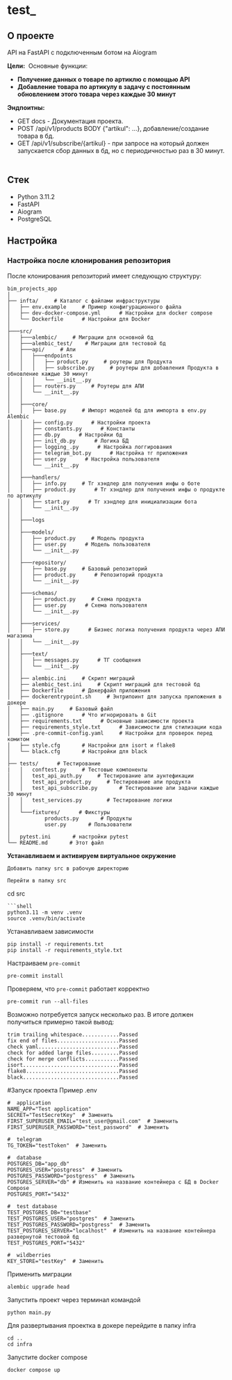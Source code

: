# test_

## О проекте
API на FastAPI с подключенным ботом на Aiogram

**Цели:** 
Основные функции:

- **Получение данных о товаре по артиклю с помощью API**
- **Добавление товара по артикулу в задачу с постоянным обновлением этого товара через каждые 30 минут**

**Эндпоитны:**
- GET docs - Документация проекта.
- POST /api/v1/products BODY {"artikul": ...}, добавление/создание товара в бд.
- GET /api/v1/subscribe/{artikul} - при запросе на который должен запускается сбор данных в бд, но с периодичностью раз в 30 минут.
 
## Стек
- Python 3.11.2
- FastAPI
- Aiogram
- PostgreSQL

## Настройка

### Настройка после клонирования репозитория

После клонирования репозиторий имеет следующую структуру:

```
bim_projects_app
│
├── infta/     # Каталог с файлами инфраструктуры
│   ├── env.example     # Пример конфигурационного файла
│   ├── dev-docker-compose.yml      # Настройки для docker compose
│   └── Dockerfile      # Настройки для Docker
│
├───src/
│   ├───alembic/     # Миграции для основной бд
│   ├───alembic_test/    # Миграции для тестовой бд
│   ├───api/     # Апи
│   │   ├───endpoints
│   │   │   ├── product.py     # роутеры для Продукта
│   │   │   ├── subscribe.py     # роутеры для добавления Продукта в обновление каждые 30 минут
│   │   │   └── __init__.py
│   │   ├── routers.py     # Роутеры для АПИ
│   │   └── __init__.py
│   │
│   ├───core/
│   │   ├── base.py     # Импорт моделей бд для импорта в env.py Alembic
│   │   ├── config.py      # Настройки проекта
│   │   ├── constants.py      # Константы
│   │   ├── db.py      # Настройки бд
│   │   ├── init_db.py      # Логика БД
│   │   ├── logging_.py      # Настройка логгирования
│   │   ├── telegram_bot.py      # Настройка тг приложения
│   │   ├── user.py      # Настройка пользователя
│   │   └── __init__.py
│   │
│   ├───handlers/
│   │   ├── info.py     # Тг хэндлер для получения инфы о боте
│   │   ├── product.py      # Тг хэндлер для получения инфы о продукте по артикулу
│   │   ├── start.py      # Тг хэндлер для инициализации бота
│   │   └── __init__.py
│   │
│   ├───logs
│   │
│   ├───models/
│   │   ├── product.py     # Модель продукта
│   │   ├── user.py      # Модель пользователя
│   │   └── __init__.py
│   │
│   ├───repository/
│   │   ├── base.py     # Базовый репозиторий
│   │   ├── product.py      # Репозиторий продукта
│   │   └── __init__.py
│   │
│   ├───schemas/
│   │   ├── product.py     # Схема продукта
│   │   ├── user.py      # Схема пользователя
│   │   └── __init__.py
│   │
│   ├───services/
│   │   ├── store.py      # Бизнес логика получения продукта через АПИ магазина
│   │   └── __init__.py
│   │
│   ├───text/
│   │   ├── messages.py      # ТГ сообщения
│   │   └── __init__.py
│   │
│   ├── alembic.ini     # Скрипт миграций
│   ├── alembic_test.ini     # Скрипт миграций для тестовой бд
│   ├── Dockerfile      # Докерфайл приложения
│   ├── dockerentrypoint.sh     # Энтрипоинт для запуска приложения в докере
│   ├── main.py     # Базовый файл
│   ├── .gitignore      # Что игнорировать в Git
│   ├── requirements.txt      # Основные зависимости проекта
│   ├── requirements_style.txt      # Зависимости для стилизации кода
│   ├── .pre-commit-config.yaml     # Настройки для проверок перед комитом
│   ├── style.cfg       # Настройки для isort и flake8
│   └── black.cfg       # Настройки для black
│
├── tests/      # Тестирование
|   │   conftest.py     # Тестовые компоненты
│   │   test_api_auth.py     # Тестирование апи аунтефикации
│   │   test_api_product.py     # Тестирование апи продукта
│   │   test_api_subscribe.py       # Тестирование апи задачи каждые 30 минут
│   │   test_services.py        # Тестирование логики
│   │
│   └───fixtures/      # Фикстуры
│           products.py       # Продукты
│           user.py       # Пользователи
│
│   pytest.ini       # настройки pytest
└── README.md       # Этот файл
```
**Устанавливаем и активируем виртуальное окружение**
```
Добавить папку src в рабочую директорию
```
```
Перейти в папку src
```
cd src
```
```shell
python3.11 -m venv .venv
source .venv/bin/activate
```

Устанавливаем зависимости
```shell
pip install -r requirements.txt
pip install -r requirements_style.txt
```

Настраиваем `pre-commit`

```shell
pre-commit install
```

Проверяем, что `pre-commit` работает корректно

```shell
pre-commit run --all-files
```

Возможно потребуется запуск несколько раз. В итоге должен получиться примерно такой вывод:

```shell
trim trailing whitespace............Passed
fix end of files....................Passed
check yaml..........................Passed
check for added large files.........Passed
check for merge conflicts...........Passed
isort...............................Passed
flake8..............................Passed
black...............................Passed
```
#Запуск проекта
Пример .env
```
#  application
NAME_APP="Test application"
SECRET="TestSecretKey"  # Заменить
FIRST_SUPERUSER_EMAIL="test_user@gmail.com"  # Заменить
FIRST_SUPERUSER_PASSWORD="test_password"  # Заменить

#  telegram
TG_TOKEN="testToken"  # Заменить

#  database
POSTGRES_DB="app_db"
POSTGRES_USER="postgress"  # Заменить
POSTGRES_PASSWORD="postgress"  # Заменить
POSTGRES_SERVER="db" # Изменить на название контейнера с БД в Docker Compose
POSTGRES_PORT="5432"

#  test database
TEST_POSTGRES_DB="testbase"
TEST_POSTGRES_USER="postgres"  # Заменить
TEST_POSTGRES_PASSWORD="postgress"  # Заменить
TEST_POSTGRES_SERVER="localhost"  # Изменить на название контейнера развернутой тестовой бд
TEST_POSTGRES_PORT="5432"

#  wildberries
KEY_STORE="testKey"  # Заменить
```
Применить миграции
```
alembic upgrade head
```
Запустить проект через терминал командой
```
python main.py
```
Для развертывания проектка в докере перейдите в папку infra
```
cd ..
cd infra
```
Запустите docker compose
```
docker compose up
```
